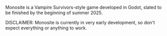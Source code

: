 Monosite is a Vampire Survivors-style game developed in Godot, slated to be finished by the beginning of summer 2025.

DISCLAIMER: Monosite is currently in very early development, so don't expect everything or anything to work.
